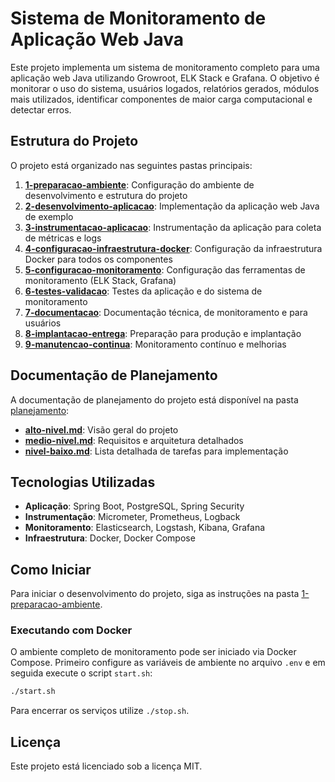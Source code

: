 # Sistema de Monitoramento de Aplicação Web Java

Este projeto implementa um sistema de monitoramento completo para uma aplicação web Java utilizando Growroot, ELK Stack e Grafana. O objetivo é monitorar o uso do sistema, usuários logados, relatórios gerados, módulos mais utilizados, identificar componentes de maior carga computacional e detectar erros.

## Estrutura do Projeto

O projeto está organizado nas seguintes pastas principais:

1. **[1-preparacao-ambiente](./1-preparacao-ambiente)**: Configuração do ambiente de desenvolvimento e estrutura do projeto
2. **[2-desenvolvimento-aplicacao](./2-desenvolvimento-aplicacao)**: Implementação da aplicação web Java de exemplo
3. **[3-instrumentacao-aplicacao](./3-instrumentacao-aplicacao)**: Instrumentação da aplicação para coleta de métricas e logs
4. **[4-configuracao-infraestrutura-docker](./4-configuracao-infraestrutura-docker)**: Configuração da infraestrutura Docker para todos os componentes
5. **[5-configuracao-monitoramento](./5-configuracao-monitoramento)**: Configuração das ferramentas de monitoramento (ELK Stack, Grafana)
6. **[6-testes-validacao](./6-testes-validacao)**: Testes da aplicação e do sistema de monitoramento
7. **[7-documentacao](./7-documentacao)**: Documentação técnica, de monitoramento e para usuários
8. **[8-implantacao-entrega](./8-implantacao-entrega)**: Preparação para produção e implantação
9. **[9-manutencao-continua](./9-manutencao-continua)**: Monitoramento contínuo e melhorias

## Documentação de Planejamento

A documentação de planejamento do projeto está disponível na pasta [planejamento](./planejamento):

- **[alto-nivel.md](./planejamento/alto-nivel.md)**: Visão geral do projeto
- **[medio-nivel.md](./planejamento/medio-nivel.md)**: Requisitos e arquitetura detalhados
- **[nivel-baixo.md](./planejamento/nivel-baixo.md)**: Lista detalhada de tarefas para implementação

## Tecnologias Utilizadas

- **Aplicação**: Spring Boot, PostgreSQL, Spring Security
- **Instrumentação**: Micrometer, Prometheus, Logback
- **Monitoramento**: Elasticsearch, Logstash, Kibana, Grafana
- **Infraestrutura**: Docker, Docker Compose

## Como Iniciar

Para iniciar o desenvolvimento do projeto, siga as instruções na pasta [1-preparacao-ambiente](./1-preparacao-ambiente).

### Executando com Docker

O ambiente completo de monitoramento pode ser iniciado via Docker Compose.
Primeiro configure as variáveis de ambiente no arquivo `.env` e em seguida
execute o script `start.sh`:

```bash
./start.sh
```

Para encerrar os serviços utilize `./stop.sh`.

## Licença

Este projeto está licenciado sob a licença MIT.
